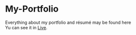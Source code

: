 # My-Portfolio <br />

Everything about my portfolio and résumé may be found here <br />
Yu can see it in [Live](https://ibnualii.github.io/My-Portfolio/).


